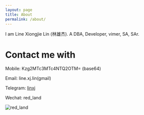 ```yaml
---
layout: page
title: About
permalink: /about/
---
```


I am Line Xiongjie Lin (林雄杰). A DBA, Developer, vimer, SA, SAr.

# Contact me with

Mobile: Kzg2MTc3MTc4NTQ2OTM= (base64)

Email: line.xj.lin(gmail)

Telegram: [linxj](https://telegram.me/linxj)

Wechat: red_land 

![red_land](https://up.linkown.com/img/red_land.jpg)
